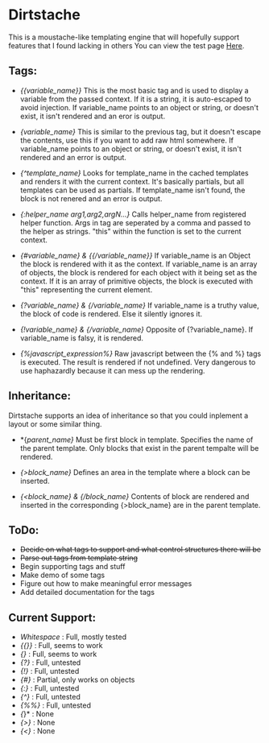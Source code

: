 Dirtstache
==========

This is a moustache-like templating engine that will hopefully support features that I found lacking in others
You can view the test page [Here](http://htmlpreview.github.com/?https://raw.github.com/RangerMauve/Dirtstache/master/test/test1.html).

Tags:
-----

-	*{{variable_name}}*
	This is the most basic tag and is used to display a variable from the passed context. If it is a string, it is auto-escaped to avoid injection. If variable_name points to an object or string, or doesn't exist, it isn't rendered and an eror is output.

-	*{variable_name}*
	This is similar to the previous tag, but it doesn't escape the contents, use this if you want to add raw html somewhere. If variable_name points to an object or string, or doesn't exist, it isn't rendered and an error is output.

-	*{^template_name}*
	Looks for template_name in the cached templates and renders it with the current context. It's basically partials, but all templates can be used as partials. If template_name isn't found, the block is not renered and an error is output.

-	*{:helper_name arg1,arg2,argN...}*
	Calls helper_name from registered helper function. Args in tag are seperated by a comma and passed to the helper as strings. "this" within the function is set to the current context.

-	*{#variable_name} & {{/variable_name}}*
	If variable_name is an Object the block is rendered with it as the context. If variable_name is an array of objects, the block is rendered for each object with it being set as the context. If it is an array of primitive objects, the block is executed with "this" representing the current element.

-	*{?variable_name} & {/variable_name}*
	If variable_name is a truthy value, the block of code is rendered. Else it silently ignores it.

-	*{!variable_name} & {/variable_name}*
	Opposite of {?variable_name}. If variable_name is falsy, it is rendered.

-	*{%javascript_expression%}*
	Raw javascript between the {% and %} tags is executed. The result is rendered if not undefined. Very dangerous to use haphazardly because it can mess up the rendering.

Inheritance:
------------
Dirtstache supports an idea of inheritance so that you could inplement a layout or some similar thing.

-	*{*parent_name}*
	Must be first block in template. Specifies the name of the parent template. Only blocks that exist in the parent tempalte will be rendered.

-	*{>block_name}*
	Defines an area in the template where a block can be inserted.

-	*{<block_name} & {/block_name}*
	Contents of block are rendered and inserted in the corresponding {>block_name} are in the parent template. 

ToDo:
-----
- ~~Decide on what tags to support and what control structures there will be~~
- ~~Parse out tags from template string~~
- Begin supporting tags and stuff
- Make demo of some tags
- Figure out how to make meaningful error messages
- Add detailed documentation for the tags

Current Support:
----------------
- *Whitespace* : Full, mostly tested
- *{{}}* : Full, seems to work
- *{}* : Full, seems to work
- *{?}* : Full, untested
- *{!}* : Full, untested
- *{#}* : Partial, only works on objects
- *{:}* : Full, untested
- *{^}* : Full, untested
- *{%%}* : Full, untested
- *{*}* : None
- *{>}* : None
- *{<}* : None
